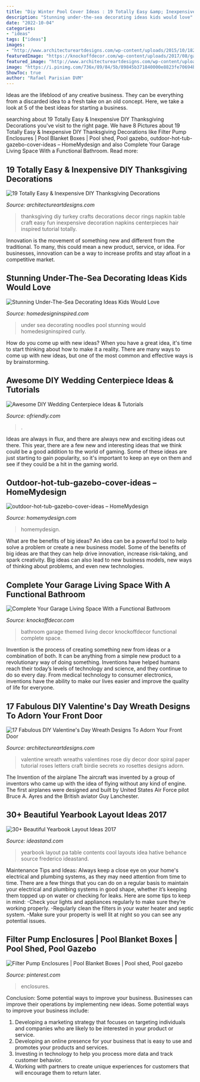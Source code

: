 ```yaml
---
title: "Diy Winter Pool Cover Ideas : 19 Totally Easy &amp; Inexpensive Diy Thanksgiving Decorations"
description: "Stunning under-the-sea decorating ideas kids would love"
date: "2022-10-04"
categories:
- "ideas"
tags: ["ideas"]
images:
- "http://www.architectureartdesigns.com/wp-content/uploads/2015/10/1825-630x859.jpg"
featuredImage: "https://knockoffdecor.com/wp-content/uploads/2017/08/garage-bathroom-7.jpg"
featured_image: "http://www.architectureartdesigns.com/wp-content/uploads/2016/01/13-37.jpg"
image: "https://i.pinimg.com/736x/89/84/5b/89845b371840000e8823fe70694b6f65.jpg"
ShowToc: true
author: "Rafael Parisian DVM"
---
```



Ideas are the lifeblood of any creative business. They can be everything from a discarded idea to a fresh take on an old concept. Here, we take a look at 5 of the best ideas for starting a business.

	

		
searching about 19 Totally Easy &amp; Inexpensive DIY Thanksgiving Decorations you've visit to the right page. We have 8 Pictures about 19 Totally Easy &amp; Inexpensive DIY Thanksgiving Decorations like Filter Pump Enclosures | Pool Blanket Boxes | Pool shed, Pool gazebo, outdoor-hot-tub-gazebo-cover-ideas – HomeMydesign and also Complete Your Garage Living Space With a Functional Bathroom. Read more:
		
    
## 19 Totally Easy &amp; Inexpensive DIY Thanksgiving Decorations

<img loading=lazy src="http://www.architectureartdesigns.com/wp-content/uploads/2015/10/1825-630x859.jpg" onerror="this.onerror=null;this.src='https://tse2.mm.bing.net/th?id=OIP.-UjVvNFmfNs1u2Xzg6HYuwHaKG&amp;pid=15.1';" alt="19 Totally Easy &amp; Inexpensive DIY Thanksgiving Decorations">

_Source: architectureartdesigns.com_

>thanksgiving diy turkey crafts decorations decor rings napkin table craft easy fun inexpensive decoration napkins centerpieces hair inspired tutorial totally. 

	

Innovation is the movement of something new and different from the traditional. To many, this could mean a new product, service, or idea. For businesses, innovation can be a way to increase profits and stay afloat in a competitive market.

    
## Stunning Under-The-Sea Decorating Ideas Kids Would Love

<img loading=lazy src="http://www.homedesigninspired.com/wp-content/uploads/2017/06/under-the-sea-decorating-inspiration-9.jpg" onerror="this.onerror=null;this.src='https://tse1.mm.bing.net/th?id=OIP.jYbyskDlkhFLUvr0Zivn9gHaJ4&amp;pid=15.1';" alt="Stunning Under-The-Sea Decorating Ideas Kids Would Love">

_Source: homedesigninspired.com_

>under sea decorating noodles pool stunning would homedesigninspired curly. 

	

How do you come up with new ideas?
When you have a great idea, it's time to start thinking about how to make it a reality. There are many ways to come up with new ideas, but one of the most common and effective ways is by brainstorming.

    
## Awesome DIY Wedding Centerpiece Ideas &amp; Tutorials

<img loading=lazy src="https://ofriendly.com/wp-content/uploads/2016/11/wedding-centerpiece/43-diy-wedding-centerpiece-ideas.jpg" onerror="this.onerror=null;this.src='https://tse3.mm.bing.net/th?id=OIP.yrIG7-XEDsMlQ7CoF4zS9gHaLH&amp;pid=15.1';" alt="Awesome DIY Wedding Centerpiece Ideas &amp; Tutorials">

_Source: ofriendly.com_

>. 

	

Ideas are always in flux, and there are always new and exciting ideas out there. This year, there are a few new and interesting ideas that we think could be a good addition to the world of gaming. Some of these ideas are just starting to gain popularity, so it's important to keep an eye on them and see if they could be a hit in the gaming world.

    
## Outdoor-hot-tub-gazebo-cover-ideas – HomeMydesign

<img loading=lazy src="https://homemydesign.com/wp-content/uploads/2019/06/outdoor-hot-tub-gazebo-cover-ideas.jpg" onerror="this.onerror=null;this.src='https://tse4.mm.bing.net/th?id=OIP.wGpNw0GzeYEuWTAkAhQB-wHaJ4&amp;pid=15.1';" alt="outdoor-hot-tub-gazebo-cover-ideas – HomeMydesign">

_Source: homemydesign.com_

>homemydesign. 

	

What are the benefits of big ideas?
An idea can be a powerful tool to help solve a problem or create a new business model. Some of the benefits of big ideas are that they can help drive innovation, increase risk-taking, and spark creativity. Big ideas can also lead to new business models, new ways of thinking about problems, and even new technologies.

    
## Complete Your Garage Living Space With A Functional Bathroom

<img loading=lazy src="https://knockoffdecor.com/wp-content/uploads/2017/08/garage-bathroom-7.jpg" onerror="this.onerror=null;this.src='https://tse1.mm.bing.net/th?id=OIP.AhnMyDQIDKCnV3zy3camdAHaJ4&amp;pid=15.1';" alt="Complete Your Garage Living Space With a Functional Bathroom">

_Source: knockoffdecor.com_

>bathroom garage themed living decor knockoffdecor functional complete space. 

	

Invention is the process of creating something new from ideas or a combination of both. It can be anything from a simple new product to a revolutionary way of doing something. Inventions have helped humans reach their today’s levels of technology and science, and they continue to do so every day. From medical technology to consumer electronics, inventions have the ability to make our lives easier and improve the quality of life for everyone.

    
## 17 Fabulous DIY Valentine&#039;s Day Wreath Designs To Adorn Your Front Door

<img loading=lazy src="http://www.architectureartdesigns.com/wp-content/uploads/2016/01/13-37.jpg" onerror="this.onerror=null;this.src='https://tse4.mm.bing.net/th?id=OIP.C3j7noEzP7IcItWoTBfqgQHaLK&amp;pid=15.1';" alt="17 Fabulous DIY Valentine&#039;s Day Wreath Designs To Adorn Your Front Door">

_Source: architectureartdesigns.com_

>valentine wreath wreaths valentines rose diy decor door spiral paper tutorial roses letters craft birdie secrets xo rosettes designs adorn. 

	

The Invention of the airplane
The aircraft was invented by a group of inventors who came up with the idea of flying without any kind of engine. The first airplanes were designed and built by United States Air Force pilot Bruce A. Ayres and the British aviator Guy Lanchester.

    
## 30+ Beautiful Yearbook Layout Ideas 2017

<img loading=lazy src="http://ideastand.com/wp-content/uploads/2014/02/yearbook-pa-design-idea-27.jpg" onerror="this.onerror=null;this.src='https://tse4.mm.bing.net/th?id=OIP.QWJvX4N904NMpnz1S0cZhwHaFS&amp;pid=15.1';" alt="30+ Beautiful Yearbook Layout Ideas 2017">

_Source: ideastand.com_

>yearbook layout pa table contents cool layouts idea hative behance source frederico ideastand. 

	

Maintenance Tips and Ideas: Always keep a close eye on your home's electrical and plumbing systems, as they may need attention from time to time.
There are a few things that you can do on a regular basis to maintain your electrical and plumbing systems in good shape, whether it’s keeping them topped up on water or checking for leaks. Here are some tips to keep in mind:
-Check your lights and appliances regularly to make sure they’re working properly.
-Regularly clean the filters in your water heater and septic system.
-Make sure your property is well lit at night so you can see any potential issues.

    
## Filter Pump Enclosures | Pool Blanket Boxes | Pool Shed, Pool Gazebo

<img loading=lazy src="https://i.pinimg.com/736x/89/84/5b/89845b371840000e8823fe70694b6f65.jpg" onerror="this.onerror=null;this.src='https://tse4.mm.bing.net/th?id=OIP.bpXPQwytkws4i2LPiTGmUAHaJ4&amp;pid=15.1';" alt="Filter Pump Enclosures | Pool Blanket Boxes | Pool shed, Pool gazebo">

_Source: pinterest.com_

>enclosures. 

	

Conclusion: Some potential ways to improve your business.
Businesses can improve their operations by implementing new ideas. Some potential ways to improve your business include:
1. Developing a marketing strategy that focuses on targeting individuals and companies who are likely to be interested in your product or service.
2. Developing an online presence for your business that is easy to use and promotes your products and services.
3. Investing in technology to help you process more data and track customer behavior.
4. Working with partners to create unique experiences for customers that will encourage them to return later.

